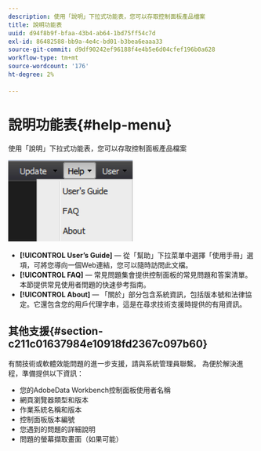 ```yaml
---
description: 使用「說明」下拉式功能表，您可以存取控制面板產品檔案
title: 說明功能表
uuid: d94f8b9f-bfaa-43b4-ab64-1bd75ff54c7d
exl-id: 86482588-bb9a-4e4c-bd01-b3bea6eaaa33
source-git-commit: d9df90242ef96188f4e4b5e6d04cfef196b0a628
workflow-type: tm+mt
source-wordcount: '176'
ht-degree: 2%

---
```


# 說明功能表{#help-menu}

使用「說明」下拉式功能表，您可以存取控制面板產品檔案

![](assets/help.png)

* **[!UICONTROL User’s Guide]**  — 從「幫助」下拉菜單中選擇「使用手冊」選項，可將您導向一個Web連結，您可以隨時訪問此文檔。
* **[!UICONTROL FAQ]**  — 常見問題集會提供控制面板的常見問題和答案清單。本節提供常見使用者問題的快速參考指南。
* **[!UICONTROL About]**  — 「關於」部分包含系統資訊，包括版本號和法律協定。它還包含您的用戶代理字串，這是在尋求技術支援時提供的有用資訊。

## 其他支援{#section-c211c01637984e10918fd2367c097b60}

有關技術或軟體效能問題的進一步支援，請與系統管理員聯繫。 為便於解決進程，準備提供以下資訊：

* 您的AdobeData Workbench控制面板使用者名稱
* 網頁瀏覽器類型和版本
* 作業系統名稱和版本
* 控制面板版本編號
* 您遇到的問題的詳細說明
* 問題的螢幕擷取畫面（如果可能）

